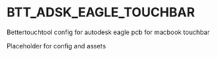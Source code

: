 # BTT_ADSK_EAGLE_TOUCHBAR
Bettertouchtool config for autodesk eagle pcb for macbook touchbar

Placeholder for config and assets
